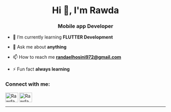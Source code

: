 <h1 align="center">Hi 👋, I'm Rawda</h1>
<h3 align="center">Mobile app Developer </h3>

- 🌱 I’m currently learning **FLUTTER Development**

- 💬 Ask me about **anything**

- 📫 How to reach me **randaelhosini972@gmail.com**

- ⚡ Fun fact **always learning**



<h3 align="left">Connect with me:</h3>
<p align="left">
<a href="https://www.linkedin.com/in/rawda-elhosini-29621623a?utm_source=share&utm_campaign=share_via&utm_content=profile&utm_medium=ios_app%0c" target="blank"><img align="center" src=" https://raw.githubusercontent.com/rahuldkjain/github-profile-readme-generator/master/src/images/icons/Social/linked-in-alt.svg" alt="Rawda Ragheb" height="30" width="40" /></a>
<a href="[https://fb.com/tharwat samy](https://www.facebook.com/rody.elhosini?mibextid=LQQJ4d)" target="blank"><img align="center" src="https://raw.githubusercontent.com/rahuldkjain/github-profile-readme-generator/master/src/images/icons/Social/facebook.svg" alt="Rawda Ragheb" height="30" width="40" /></a>

 

<hr></hr>

